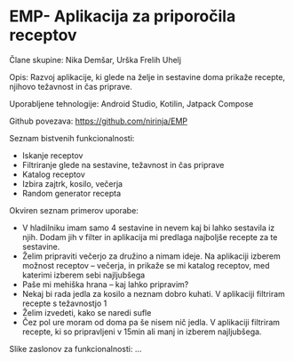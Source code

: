 # EMP- Aplikacija za priporočila receptov

Člane skupine: Nika Demšar, Urška Frelih Uhelj

Opis: Razvoj aplikacije, ki glede na želje in sestavine doma prikaže recepte, njihovo težavnost in čas priprave. 

Uporabljene tehnologije: Android Studio, Kotilin, Jatpack Compose

Github povezava: https://github.com/nirinja/EMP 

Seznam bistvenih funkcionalnosti:
-	Iskanje receptov
-	Filtriranje glede na sestavine, težavnost in čas priprave
-	Katalog receptov
-	Izbira zajtrk, kosilo, večerja
-	Random generator recepta

Okviren seznam primerov uporabe:
-	V hladilniku imam samo 4 sestavine in nevem kaj bi lahko sestavila iz njih. Dodam jih v filter in aplikacija mi predlaga najboljše recepte za te sestavine.
-	Želim pripraviti večerjo za družino a nimam ideje. Na aplikaciji izberem možnost receptov – večerja, in prikaže se mi katalog receptov, med katerimi izberem sebi najljubšega
-	Paše mi mehiška hrana – kaj lahko pripravim?
-	Nekaj bi rada jedla za kosilo a neznam dobro kuhati. V aplikaciji filtriram recepte s težavnostjo 1
-	Želim izvedeti, kako se naredi sufle
-	Čez pol ure moram od doma pa še nisem nič jedla. V aplikaciji filtriram recepte, ki so pripravljeni v 15min ali manj in izberem najljubšega.

Slike zaslonov za funkcionalnosti:
...


